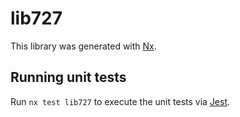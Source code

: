 # lib727

This library was generated with [Nx](https://nx.dev).

## Running unit tests

Run `nx test lib727` to execute the unit tests via [Jest](https://jestjs.io).
